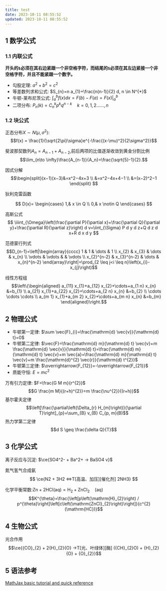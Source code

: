 ```yaml
---
title: test
date: 2023-10-11 08:55:52
updated: 2023-10-11 08:55:52
---
```


## 1 数学公式
### 1.1 内联公式
**开头的`$`必须在其右边紧跟一个非空格字符，而结尾的`$`必须在其左边紧接一个非空格字符，并且不能紧跟一个数字。**
- 勾股定理: $a^2+b^2=c^2$
- 等差数列求和公式: $S_{n}=n a_{1}+\frac{n(n-1)}{2} d, n \in N^{*}$
- 牛顿-莱布尼茨公式: $\int_{a}^{b} f(x) d x=F(b)-F(a)=\left.F(x)\right|_{a} ^{b}$
- 二项分布: $P_{n}(k)=C_{n}^{k} p^{k} q^{n-k} \quad k=0,1,2 \ldots \ldots, n$
### 1.2 块公式
正态分布$X \sim N(\mu,\sigma^2)$: 
$$f(x) = \frac{1}{\sqrt{2\pi}\sigma}e^{-\frac{(x-\mu)^2}{2\sigma^2}}$$

斐波那契数列$A_n=A_{n-1}+A_{n-2}$,前后两项的比值逐渐收敛到黄金分割比例
$$\lim_{n\to \infty}\frac{A_{n-1}}{A_n}=\frac{\sqrt{5}-1}{2}.$$

因式分解
$$\begin{split}(x−1)(x−3)&=x^2−4x+3 \\ 
&=x^2−4x+4−1 \\ 
&=(x−2)^2−1
\end{split}
$$

狄利克雷函数

$$
D(x)=
\begin{cases}
1,& x \in Q \\
0,& x \notin Q
\end{cases}
$$

高斯公式
$$
\iiint_{\Omega}\left(\frac{\partial P}{\partial x}+\frac{\partial Q}{\partial y}+\frac{\partial R}{\partial z}\right) d v=\iint_{\Sigma} P d y d z+Q d z d x+R d x d y
$$

范德蒙行列式
$$D_{n-1}=\left|\begin{array}{cccc}
1 & 1 & \dots & 1 \\
x_{2} & x_{3} & \dots & x_{n} \\
\vdots & \vdots & & \vdots \\
x_{2}^{n-2} & x_{3}^{n-2} & \dots & x_{n}^{n-2}
\end{array}\right|=\prod_{2 \leq j<i \leq n}\left(x_{i}-x_{j}\right)$$

线性方程组
$$\left\{\begin{aligned}
a_{11} x_{1}+a_{12} x_{2}+\cdots+a_{1 n} x_{n} &=b_{1} \\
a_{21} x_{1}+a_{22} x_{2}+\cdots+a_{2 n} x_{n} &=b_{2} \\
\cdots \cdots \cdots \\
a_{m 1} x_{1}+a_{m 2} x_{2}+\cdots+a_{m n} x_{n} &=b_{m}
\end{aligned}\right.$$

## 2 物理公式
- 牛顿第一定律: $\sum \vec{F}_{i}=\frac{\mathrm{d} \vec{v}}{\mathrm{d} t}=0$
- 牛顿第二定律: $\vec{F}=\frac{\mathrm{d} m}{\mathrm{d} t} \vec{v}+m \frac{\mathrm{d} \vec{v}}{\mathrm{d} t}=\frac{\mathrm{d} m}{\mathrm{d} t} \vec{v}+m \vec{a}=\frac{\mathrm{d} m}{\mathrm{d} t} \vec{v}+m \frac{\mathrm{d}^{2} \vec{r}}{\mathrm{d} t^{2}}$
- 牛顿第三定律: $\overrightarrow{F_{12}}=-\overrightarrow{F_{21}}$
- 质能守恒: $E=mc^2$

万有引力定律: $F=\frac{G M m}{r^{2}}$
$$G \frac{m M}{(r+h)^{2}}=m \frac{\nu^{2}}{(r+h)}$$
基尔霍夫定律
$$\left[\frac{\partial\left(\Delta_{r} H_{m}\right)}{\partial T}\right]_{p}=\sum_{B} v_{B} C_{p, m}(B)$$
热力学第二定律
$$d S \geq \frac{\delta Q}{T}$$
## 3 化学公式
离子反应与沉淀: $\ce{SO4^2- + Ba^2+ -> BaSO4 v}$

氮气氢气合成氨
$$
\ce{N2 + 3H2 <=>T[高温、加压][催化剂] 2NH3}
$$

化学平衡常数:$\mathrm{Zn}+2 \mathrm{HCl}(\mathrm{aq})=\mathrm{H}_{2}+\mathrm{ZnCl}_{2} \quad(\mathrm{aq})$
$$K^{\theta}=\frac{\left[p\left(\mathrm{H}_{2}\right) / p^{\theta}\right]\left[c\left(\mathrm{ZnCl}_{2}\right)\right]}{c^{2}(\mathrm{HC})}$$

## 4 生物公式
光合作用
$$\ce{{CO}_{2} + 2{H}_{2}{O} ->T[光、叶绿体][酶] ({CH}_{2}O) + {H}_{2}{O} + {O}_{2}}$$

## 5 语法参考
[MathJax basic tutorial and quick reference](https://math.meta.stackexchange.com/questions/5020/mathjax-basic-tutorial-and-quick-reference)


    